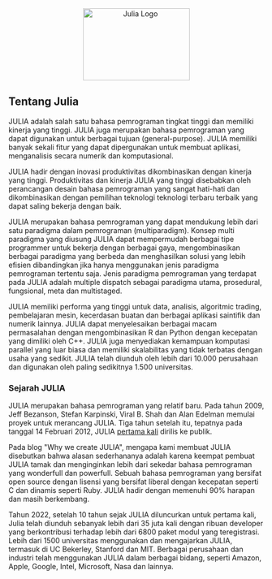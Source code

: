 <a name="logo"/>
<div align="center">
<img src="https://docs.julialang.org/en/v1/assets/logo-dark.svg" alt="Julia Logo" width="210" height="142"></img>
</a>
</div>

## Tentang Julia
JULIA adalah salah satu bahasa pemrograman tingkat tinggi dan memiliki kinerja yang tinggi. JULIA juga merupakan bahasa pemrograman yang dapat digunakan untuk berbagai tujuan (general-purpose). JULIA memiliki banyak sekali fitur yang dapat dipergunakan untuk membuat aplikasi, menganalisis secara numerik dan komputasional.

JULIA hadir dengan inovasi produktivitas dikombinasikan dengan kinerja yang tinggi. Produktivitas dan kinerja JULIA yang tinggi disebabkan oleh perancangan desain bahasa pemrograman yang sangat hati-hati dan dikombinasikan dengan pemilihan teknologi
teknologi terbaru terbaik yang dapat saling bekerja dengan baik.  

JULIA merupakan bahasa pemrograman yang dapat mendukung lebih dari satu paradigma dalam pemrograman (multiparadigm). Konsep multi paradigma yang diusung JULIA dapat mempermudah berbagai tipe programmer untuk bekerja dengan berbagai gaya, mengombinasikan berbagai paradigma yang berbeda dan menghasilkan solusi yang lebih efisien dibandingkan jika hanya menggunakan jenis paradigma pemrograman tertentu saja. Jenis paradigma pemrograman yang terdapat pada JULIA adalah multiple dispatch sebagai paradigma utama, prosedural, fungsional, meta dan multistaged.

JULIA memiliki performa yang tinggi untuk data, analisis, algoritmic trading, pembelajaran mesin, kecerdasan buatan dan berbagai aplikasi saintifik dan numerik lainnya. JULIA dapat menyelesaikan berbagai macam permasalahan dengan mengombinasikan R dan Python dengan kecepatan yang dimiliki oleh C++. JULIA juga menyediakan kemampuan komputasi parallel yang luar biasa dan memiliki skalabilitas yang tidak terbatas dengan usaha yang sedikit. JULIA telah diunduh oleh lebih dari 10.000 perusahaan dan digunakan oleh paling sedikitnya 1.500 universitas.

### Sejarah JULIA 
JULIA merupakan bahasa pemrograman yang relatif baru. Pada tahun 2009, Jeff Bezanson, Stefan Karpinski, Viral B. Shah dan Alan Edelman memulai proyek untuk merancang JULIA. Tiga tahun setelah itu, tepatnya pada tanggal 14 Februari 2012, JULIA [pertama kali](https://julialang.org/blog/2012/02/why-we-created-julia/) dirilis ke publik.

Pada blog "Why we create JULIA", mengapa kami membuat JULIA disebutkan bahwa alasan sederhananya adalah karena keempat pembuat JULIA tamak dan menginginkan lebih dari sekedar bahasa pemrograman yang wonderfull dan powerfull. Sebuah bahasa pemrograman yang bersifat open source dengan lisensi yang bersifat liberal dengan kecepatan seperti C dan dinamis seperti Ruby. JULIA hadir dengan memenuhi 90% harapan dan masih berkembang.

Tahun 2022, setelah 10 tahun sejak JULIA diluncurkan untuk pertama kali, Julia telah diunduh sebanyak lebih dari 35 juta kali dengan ribuan developer yang berkontribusi terhadap lebih dari 6800 paket modul yang teregistrasi. Lebih dari 1500 universitas menggunakan dan mengajarkan JULIA, termasuk di UC Bekerley, Stanford dan MIT. Berbagai perusahaan dan industri telah menggunakan JULIA dalam berbagai bidang, seperti Amazon, Apple, Google, Intel, Microsoft, Nasa dan lainnya.

### 